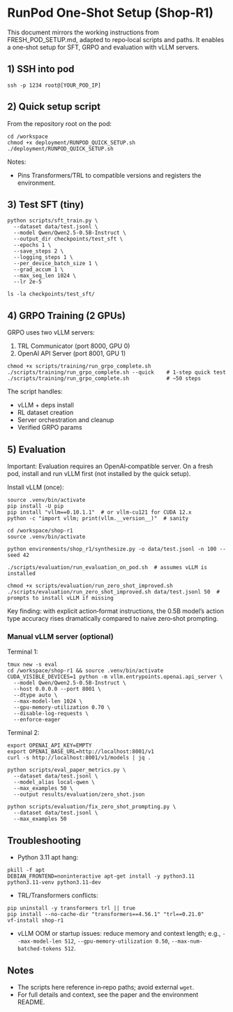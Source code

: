 # RunPod One‑Shot Setup (Shop‑R1)

This document mirrors the working instructions from FRESH_POD_SETUP.md, adapted to repo‑local scripts and paths. It enables a one‑shot setup for SFT, GRPO and evaluation with vLLM servers.

## 1) SSH into pod
```
ssh -p 1234 root@[YOUR_POD_IP]
```

## 2) Quick setup script
From the repository root on the pod:
```
cd /workspace
chmod +x deployment/RUNPOD_QUICK_SETUP.sh
./deployment/RUNPOD_QUICK_SETUP.sh
```
Notes:
- Pins Transformers/TRL to compatible versions and registers the environment.

## 3) Test SFT (tiny)
```
python scripts/sft_train.py \
  --dataset data/test.jsonl \
  --model Qwen/Qwen2.5-0.5B-Instruct \
  --output_dir checkpoints/test_sft \
  --epochs 1 \
  --save_steps 2 \
  --logging_steps 1 \
  --per_device_batch_size 1 \
  --grad_accum 1 \
  --max_seq_len 1024 \
  --lr 2e-5

ls -la checkpoints/test_sft/
```

## 4) GRPO Training (2 GPUs)
GRPO uses two vLLM servers:
1) TRL Communicator (port 8000, GPU 0)
2) OpenAI API Server (port 8001, GPU 1)

```
chmod +x scripts/training/run_grpo_complete.sh
./scripts/training/run_grpo_complete.sh --quick    # 1‑step quick test
./scripts/training/run_grpo_complete.sh            # ~50 steps
```
The script handles:
- vLLM + deps install
- RL dataset creation
- Server orchestration and cleanup
- Verified GRPO params

## 5) Evaluation

Important: Evaluation requires an OpenAI‑compatible server. On a fresh pod, install and run vLLM first (not installed by the quick setup).

Install vLLM (once):
```
source .venv/bin/activate
pip install -U pip
pip install "vllm==0.10.1.1"  # or vllm-cu121 for CUDA 12.x
python -c "import vllm; print(vllm.__version__)"  # sanity
```
```
cd /workspace/shop-r1
source .venv/bin/activate

python environments/shop_r1/synthesize.py -o data/test.jsonl -n 100 --seed 42

./scripts/evaluation/run_evaluation_on_pod.sh  # assumes vLLM is installed

chmod +x scripts/evaluation/run_zero_shot_improved.sh
./scripts/evaluation/run_zero_shot_improved.sh data/test.jsonl 50  # prompts to install vLLM if missing
```
Key finding: with explicit action‑format instructions, the 0.5B model’s action type accuracy rises dramatically compared to naive zero‑shot prompting.

### Manual vLLM server (optional)
Terminal 1:
```
tmux new -s eval
cd /workspace/shop-r1 && source .venv/bin/activate
CUDA_VISIBLE_DEVICES=1 python -m vllm.entrypoints.openai.api_server \
  --model Qwen/Qwen2.5-0.5B-Instruct \
  --host 0.0.0.0 --port 8001 \
  --dtype auto \
  --max-model-len 1024 \
  --gpu-memory-utilization 0.70 \
  --disable-log-requests \
  --enforce-eager
```
Terminal 2:
```
export OPENAI_API_KEY=EMPTY
export OPENAI_BASE_URL=http://localhost:8001/v1
curl -s http://localhost:8001/v1/models | jq .

python scripts/eval_paper_metrics.py \
  --dataset data/test.jsonl \
  --model_alias local-qwen \
  --max_examples 50 \
  --output results/evaluation/zero_shot.json

python scripts/evaluation/fix_zero_shot_prompting.py \
  --dataset data/test.jsonl \
  --max_examples 50
```

## Troubleshooting
- Python 3.11 apt hang:
```
pkill -f apt
DEBIAN_FRONTEND=noninteractive apt-get install -y python3.11 python3.11-venv python3.11-dev
```

- TRL/Transformers conflicts:
```
pip uninstall -y transformers trl || true
pip install --no-cache-dir "transformers==4.56.1" "trl==0.21.0"
vf-install shop-r1
```

- vLLM OOM or startup issues: reduce memory and context length; e.g., `--max-model-len 512`, `--gpu-memory-utilization 0.50`, `--max-num-batched-tokens 512`.

## Notes
- The scripts here reference in‑repo paths; avoid external `wget`.
- For full details and context, see the paper and the environment README.
